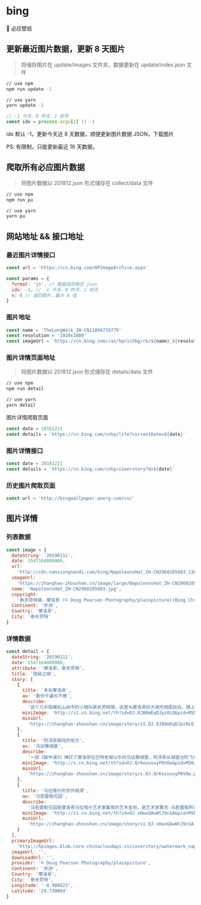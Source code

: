 # bing

🌁 必应壁纸

## 更新最近图片数据，更新 8 天图片

> 将储存图片在 update/images 文件夹，数据更新在 update/index.json 文件

```bash
// use npm
npm run update -1

// use yarn
yarn update -1
```

```js
// -1 今天、0 昨天、1 前天
const idx = process.argv[2] || -1
```

idx 默认 -1，更新今天近 8 天数据，顺便更新图片数据 JSON，下载图片

PS: 有限制，只能更新最近 16 天数据。

## 爬取所有必应图片数据

> 将图片数据以 201812.json 形式储存在 collect/data 文件

```bash
// use npm
npm run pu

// use yarn
yarn pu
```

## 网站地址 && 接口地址

### 最近图片详情接口

```js
const url = 'https://cn.bing.com/HPImageArchive.aspx'

const params = {
  format: 'js', // 数据返回格式 json
  idx: -1, // -1 今天、0 昨天、1 前天
  n: 8 // 返回图片，最大 8 组
}
```

### 图片地址

```js
const name = 'TheLongWalk_ZH-CN11094733779'
const resolution = '1920x1080'
const imageUrl = `https://cn.bing.com//az/hprichbg/rb/${name}_${resolution}.jpg`
```

### 图片详情页面地址

> 将图片数据以 201812.json 形式储存在 details/data 文件

```bash
// use npm
npm run detail

// use yarn
yarn detail
```

图片详情爬取页面

```js
const date = 20181221
const details = `https://cn.bing.com/cnhp/life?currentDate=${date}`
```

### 图片详情接口

```js
const date = 20181221
const details = `https://cn.bing.com/cnhp/coverstory?d=${date}`
```

### 历史图片爬取页面

```js
const url = 'http://bingwallpaper.anerg.com/cn/'
```

## 图片详情

### 列表数据

```js
const image = {
  dateString: '20190111',
  date: 1547164800000,
  url:
    'http://cdn.nanxiongnandi.com/bing/NapoleonsHat_ZH-CN2968205603_1366x768.jpg',
  imageUrl:
    'https://zhanghao-zhoushan.cn/image/large/NapoleonsHat_ZH-CN2968205603_1366x768.jpg',
  name: 'NapoleonsHat_ZH-CN2968205603.jpg',
  copyright:
    '泰夫劳特镇，摩洛哥 (© Doug Pearson Photography/plainpicture)(Bing China)',
  Continent: '非洲',
  Country: '摩洛哥',
  City: '泰夫劳特'
}
```

### 详情数据

```js
const detail = {
  dateString: '20190111',
  date: 1547164800000,
  attribute: '摩洛哥，泰夫劳特',
  title: '隐秘之城',
  story: [
    {
      title: '多彩摩洛哥',
      au: '看你千遍也不倦',
      describe:
        '这个几乎隐藏在山谷中的小镇叫泰夫劳特镇，这里与摩洛哥的大城市相距较远，镇上较小的聚居点Aguerd Oudad被阿特拉斯山脉的红色山丘所环绕。这里虽然偏僻，但依然有很多登山者造访。若是游客过来，那可真得在路上费一番功夫。不过正如许多旅游作家所说，一切努力都是值得的。与马拉喀什等摩洛哥繁忙的城市相比，当地的柏柏尔人过着安静、慢节奏的生活。',
      miniImage: 'http://s1.cn.bing.net/th?id=OJ.8JB0mEqDJpz0LQ&pid=MSNJVFeeds',
      miniUrl:
        'https://zhanghao-zhoushan.cn/image/story/s1.OJ.8JB0mEqDJpz0LQ.png'
    },
    {
      title: '阿汤哥飙戏的地方',
      au: '乌达雅城堡',
      describe:
        '一部《碟中谍5》捧红了摩洛哥拉巴特老城以东的乌达雅城堡，阿汤哥从城堡台阶飞车入海的镜头便是在这里取景。乌达雅城堡曾是海角上的军事要塞，黄色的砖石诉说着历史的沧桑，城堡内的花园却又是优雅精致、花木茂盛。站在城堡的高空平台上，俯视着海角全貌，饮上一杯咖啡，惬意自在。',
      miniImage: 'http://s.cn.bing.net/th?id=OJ.QrKezuvuyP0VOw&pid=MSNJVFeeds',
      miniUrl:
        'https://zhanghao-zhoushan.cn/image/story/s.OJ.QrKezuvuyP0VOw.png'
    },
    {
      title: '马拉喀什的世外桃源',
      au: '马若雷勒花园',
      describe:
        '马若雷勒花园是摩洛哥马拉喀什艺术家集聚的艺术圣地，是艺术家雅克·马若雷勒所完成的最复杂、最宏大的作品。碧蓝色的墙壁和生机勃勃的绿色仙人掌交相辉映，院内花繁叶茂，小桥流水，小到一草一木，大到亭台楼阁都不由得让人赞叹设计者和建造者的匠心。',
      miniImage: 'http://s1.cn.bing.net/th?id=OJ.xHwxQAwWtJ9cGA&pid=MSNJVFeeds',
      miniUrl:
        'https://zhanghao-zhoushan.cn/image/story/s1.OJ.xHwxQAwWtJ9cGA.png'
    }
  ],
  primaryImageUrl:
    'http://hpimges.blob.core.chinacloudapi.cn/coverstory/watermark_napoleonshat_zh-cn2968205603_1920x1080.jpg',
  imageUrl: '',
  downLoadUrl: '',
  provider: '© Doug Pearson Photography/plainpicture',
  Continent: '非洲',
  Country: '摩洛哥',
  City: '泰夫劳特',
  Longitude: '-8.988823',
  Latitude: '29.730064'
}
```
